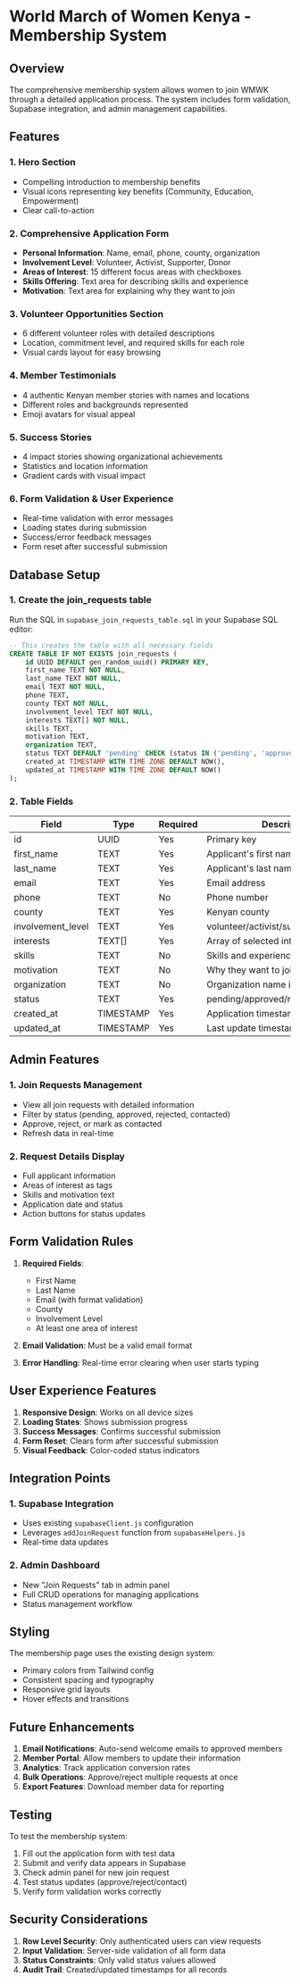# World March of Women Kenya - Membership System

## Overview

The comprehensive membership system allows women to join WMWK through a detailed application process. The system includes form validation, Supabase integration, and admin management capabilities.

## Features

### 1. Hero Section
- Compelling introduction to membership benefits
- Visual icons representing key benefits (Community, Education, Empowerment)
- Clear call-to-action

### 2. Comprehensive Application Form
- **Personal Information**: Name, email, phone, county, organization
- **Involvement Level**: Volunteer, Activist, Supporter, Donor
- **Areas of Interest**: 15 different focus areas with checkboxes
- **Skills Offering**: Text area for describing skills and experience
- **Motivation**: Text area for explaining why they want to join

### 3. Volunteer Opportunities Section
- 6 different volunteer roles with detailed descriptions
- Location, commitment level, and required skills for each role
- Visual cards layout for easy browsing

### 4. Member Testimonials
- 4 authentic Kenyan member stories with names and locations
- Different roles and backgrounds represented
- Emoji avatars for visual appeal

### 5. Success Stories
- 4 impact stories showing organizational achievements
- Statistics and location information
- Gradient cards with visual impact

### 6. Form Validation & User Experience
- Real-time validation with error messages
- Loading states during submission
- Success/error feedback messages
- Form reset after successful submission

## Database Setup

### 1. Create the join_requests table

Run the SQL in `supabase_join_requests_table.sql` in your Supabase SQL editor:

```sql
-- This creates the table with all necessary fields
CREATE TABLE IF NOT EXISTS join_requests (
    id UUID DEFAULT gen_random_uuid() PRIMARY KEY,
    first_name TEXT NOT NULL,
    last_name TEXT NOT NULL,
    email TEXT NOT NULL,
    phone TEXT,
    county TEXT NOT NULL,
    involvement_level TEXT NOT NULL,
    interests TEXT[] NOT NULL,
    skills TEXT,
    motivation TEXT,
    organization TEXT,
    status TEXT DEFAULT 'pending' CHECK (status IN ('pending', 'approved', 'rejected', 'contacted')),
    created_at TIMESTAMP WITH TIME ZONE DEFAULT NOW(),
    updated_at TIMESTAMP WITH TIME ZONE DEFAULT NOW()
);
```

### 2. Table Fields

| Field | Type | Required | Description |
|-------|------|----------|-------------|
| id | UUID | Yes | Primary key |
| first_name | TEXT | Yes | Applicant's first name |
| last_name | TEXT | Yes | Applicant's last name |
| email | TEXT | Yes | Email address |
| phone | TEXT | No | Phone number |
| county | TEXT | Yes | Kenyan county |
| involvement_level | TEXT | Yes | volunteer/activist/supporter/donor |
| interests | TEXT[] | Yes | Array of selected interests |
| skills | TEXT | No | Skills and experience offered |
| motivation | TEXT | No | Why they want to join |
| organization | TEXT | No | Organization name if applicable |
| status | TEXT | Yes | pending/approved/rejected/contacted |
| created_at | TIMESTAMP | Yes | Application timestamp |
| updated_at | TIMESTAMP | Yes | Last update timestamp |

## Admin Features

### 1. Join Requests Management
- View all join requests with detailed information
- Filter by status (pending, approved, rejected, contacted)
- Approve, reject, or mark as contacted
- Refresh data in real-time

### 2. Request Details Display
- Full applicant information
- Areas of interest as tags
- Skills and motivation text
- Application date and status
- Action buttons for status updates

## Form Validation Rules

1. **Required Fields**:
   - First Name
   - Last Name
   - Email (with format validation)
   - County
   - Involvement Level
   - At least one area of interest

2. **Email Validation**: Must be a valid email format

3. **Error Handling**: Real-time error clearing when user starts typing

## User Experience Features

1. **Responsive Design**: Works on all device sizes
2. **Loading States**: Shows submission progress
3. **Success Messages**: Confirms successful submission
4. **Form Reset**: Clears form after successful submission
5. **Visual Feedback**: Color-coded status indicators

## Integration Points

### 1. Supabase Integration
- Uses existing `supabaseClient.js` configuration
- Leverages `addJoinRequest` function from `supabaseHelpers.js`
- Real-time data updates

### 2. Admin Dashboard
- New "Join Requests" tab in admin panel
- Full CRUD operations for managing applications
- Status management workflow

## Styling

The membership page uses the existing design system:
- Primary colors from Tailwind config
- Consistent spacing and typography
- Responsive grid layouts
- Hover effects and transitions

## Future Enhancements

1. **Email Notifications**: Auto-send welcome emails to approved members
2. **Member Portal**: Allow members to update their information
3. **Analytics**: Track application conversion rates
4. **Bulk Operations**: Approve/reject multiple requests at once
5. **Export Features**: Download member data for reporting

## Testing

To test the membership system:

1. Fill out the application form with test data
2. Submit and verify data appears in Supabase
3. Check admin panel for new join request
4. Test status updates (approve/reject/contact)
5. Verify form validation works correctly

## Security Considerations

1. **Row Level Security**: Only authenticated users can view requests
2. **Input Validation**: Server-side validation of all form data
3. **Status Constraints**: Only valid status values allowed
4. **Audit Trail**: Created/updated timestamps for all records 